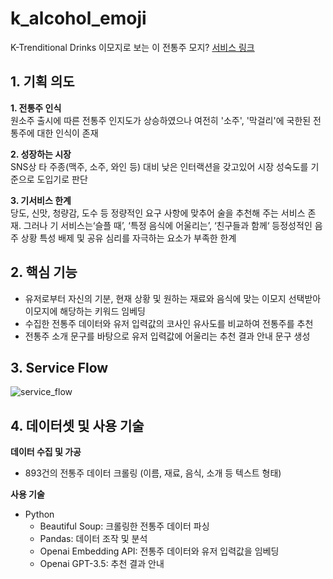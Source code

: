 # k_alcohol_emoji
K-Trenditional Drinks
이모지로 보는 이 전통주 모지?
[서비스 링크]([https://pages.github.com/](https://k-trenditional-drinks.streamlit.app/))

## 1. 기획 의도
**1. 전통주 인식**  
원소주 출시에 따른 전통주 인지도가 상승하였으나 여전히 '소주', '막걸리'에 국한된 전통주에 대한 인식이 존재  
  
**2. 성장하는 시장**  
 SNS상 타 주종(맥주, 소주, 와인 등) 대비 낮은 인터랙션을 갖고있어 시장 성숙도를 기준으로 도입기로 판단   
   
**3. 기서비스 한계**  
당도, 신맛, 청량감, 도수 등 정량적인 요구 사항에 맞추어 술을 추천해 주는 서비스 존재. 그러나 기 서비스는‘슬플 때’, ‘특정 음식에 어울리는’, ‘친구들과 함께‘ 등정성적인 음주 상황 특성 배제 및 공유 심리를 자극하는 요소가 부족한 한계

## 2. 핵심 기능  
- 유저로부터 자신의 기분, 현재 상황 및 원하는 재료와 음식에 맞는 이모지 선택받아 이모지에 해당하는 키워드 임베딩  
- 수집한 전통주 데이터와 유저 입력값의 코사인 유사도를 비교하여 전통주를 추천  
- 전통주 소개 문구를 바탕으로 유저 입력값에 어울리는 추천 결과 안내 문구 생성

## 3. Service Flow
![service_flow](https://github.com/hhb0/k_alcohol_emoji_project/assets/131653682/0db6730a-e2f6-4593-b92d-eff0eb4e28c1)
  
## 4. 데이터셋 및 사용 기술
**데이터 수집 및 가공**
- 893건의 전통주 데이터 크롤링 (이름, 재료, 음식, 소개 등 텍스트 형태)

**사용 기술**
- Python
    - Beautiful Soup: 크롤링한 전통주 데이터 파싱
    - Pandas: 데이터 조작 및 분석
    - Openai Embedding API: 전통주 데이터와 유저 입력값을 임베딩
    - Openai GPT-3.5: 추천 결과 안내
